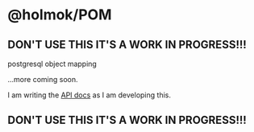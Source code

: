 # @holmok/POM

## DON'T USE THIS IT'S A WORK IN PROGRESS!!!

postgresql object mapping

...more coming soon. 

I am writing the [API docs](API.md) as I am developing this.


## DON'T USE THIS IT'S A WORK IN PROGRESS!!!